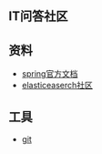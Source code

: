 ## IT问答社区

## 资料

* [spring官方文档](https://spring.io/guides)
* [elasticeaserch社区](https://elasticsearch.cn/)


## 工具

* [git](https://git-scm.com)
